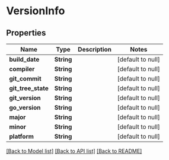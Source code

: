 # VersionInfo

## Properties
Name | Type | Description | Notes
------------ | ------------- | ------------- | -------------
**build_date** | **String** |  | [default to null]
**compiler** | **String** |  | [default to null]
**git_commit** | **String** |  | [default to null]
**git_tree_state** | **String** |  | [default to null]
**git_version** | **String** |  | [default to null]
**go_version** | **String** |  | [default to null]
**major** | **String** |  | [default to null]
**minor** | **String** |  | [default to null]
**platform** | **String** |  | [default to null]

[[Back to Model list]](../README.md#documentation-for-models) [[Back to API list]](../README.md#documentation-for-api-endpoints) [[Back to README]](../README.md)


